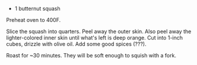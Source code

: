 * 1 butternut squash

Preheat oven to 400F.

Slice the squash into quarters. Peel away the outer skin. Also peel away the lighter-colored inner skin until what's left is deep orange. Cut into 1-inch cubes, drizzle with olive oil. Add some good spices (???).

Roast for ~30 minutes. They will be soft enough to squish with a fork.
